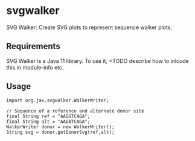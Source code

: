 # svgwalker
SVG Walker: Create SVG plots to represent sequence walker plots.


## Requirements
SVG Walker is a Java 11 library. To use it, <TODO describe how to inlcude this in module-info etc.


## Usage

```$xslt
import org.jax.svgwalker.WalkerWriter;

// Sequence of a reference and alternate donor site
final String ref = "AAGGTCAGA";
final String alt = "AAGATCAGA";
WalkerWriter donor = new WalkerWriter();
String svg = donor.getDonorSvg(ref,alt);
```
